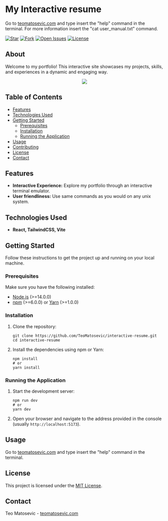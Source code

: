 # My Interactive resume

Go to [teomatosevic.com](https://teomatosevic.com) and type insert the "help" command in the terminal. For more information insert the "cat user_manual.txt" command.

[![Star](https://img.shields.io/github/stars/TeoMatosevic/interactive-resume?style=flat-square)](https://github.com/TeoMatosevic/interactive-resume)
[![Fork](https://img.shields.io/github/forks/TeoMatosevic/interactive-resume?style=flat-square)](https://github.com/TeoMatosevic/interactive-resume)
[![Open Issues](https://img.shields.io/github/issues/TeoMatosevic/interactive-resume?style=flat-square)](https://github.com/TeoMatosevic/interactive-resume/issues)
[![License](https://img.shields.io/github/license/TeoMatosevic/interactive-resume?style=flat-square)](LICENSE)

## About

Welcome to my portfolio! This interactive site showcases my projects, skills, and experiences in a dynamic and engaging way.

<p align="center">
  <img src="https://s6.gifyu.com/images/bzoUl.gif" />
</p>

## Table of Contents

- [Features](#features)
- [Technologies Used](#technologies-used)
- [Getting Started](#getting-started)
  - [Prerequisites](#prerequisites)
  - [Installation](#installation)
  - [Running the Application](#running-the-application)
- [Usage](#usage)
- [Contributing](#contributing)
- [License](#license)
- [Contact](#contact)

## Features

*   **Interactive Experience:** Explore my portfolio through an interactive terminal emulator.
*   **User friendliness:** Use same commands as you would on any unix system.

## Technologies Used

*   **React, TailwindCSS, Vite**

## Getting Started

Follow these instructions to get the project up and running on your local machine.

### Prerequisites

Make sure you have the following installed:

*   [Node.js](https://nodejs.org/) (>=14.0.0)
*   [npm](https://www.npmjs.com/) (>=6.0.0) or [Yarn](https://yarnpkg.com/) (>=1.0.0)

### Installation

1.  Clone the repository:

    ```
    git clone https://github.com/TeoMatosevic/interactive-resume.git
    cd interactive-resume
    ```
2.  Install the dependencies using npm or Yarn:

    ```
    npm install
    # or
    yarn install
    ```

### Running the Application

1.  Start the development server:

    ```
    npm run dev
    # or
    yarn dev
    ```

2.  Open your browser and navigate to the address provided in the console (usually `http://localhost:5173`).

## Usage

Go to [teomatosevic.com](https://teomatosevic.com) and type insert the "help" command in the terminal.

## License

This project is licensed under the [MIT License](LICENSE).

## Contact

Teo Matosevic - [teomatosevic.com](https://teomatosevic.com)
